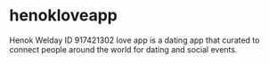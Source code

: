 # henokloveapp
Henok Welday
ID 917421302
love app is a dating app that curated to connect people around the world for dating and social events. 
